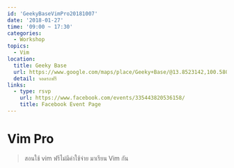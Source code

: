 ```yaml
---
id: 'GeekyBaseVimPro20181007'
date: '2018-01-27'
time: '09:00 ~ 17:30'
categories:
  - Workshop
topics:
  - Vim
location:
  title: Geeky Base
  url: https://www.google.com/maps/place/Geeky+Base/@13.8523142,100.5803435,17z/data=!3m1!4b1!4m5!3m4!1s0x30e29d2386568ec7:0xdf0eb043fcd08544!8m2!3d13.8523142!4d100.5825322
  detail: จอดรถฟรี
links:
  - type: rsvp
    url: https://www.facebook.com/events/335443820536158/
    title: Facebook Event Page
---
```


# Vim Pro

> สอนใช้ vim ฟรีไม่มีค่าใช้จ่าย
มาเรียน Vim กัน

